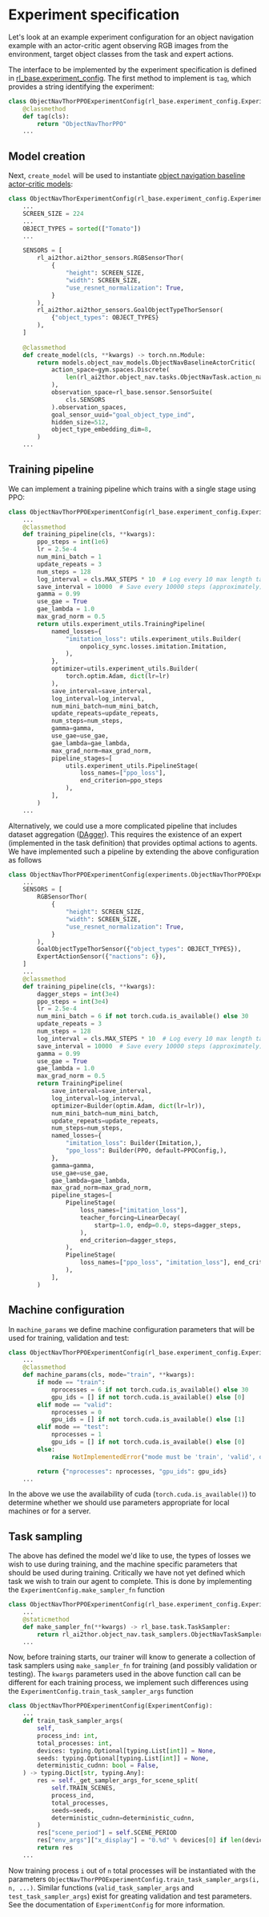 # Experiment specification

Let's look at an example experiment configuration for an object navigation example with an actor-critic agent observing
RGB images from the environment, target object classes from the task and expert actions.

The interface to be implemented by the experiment specification is defined in
[rl_base.experiment_config](/api/rl_base/experiment_config#experimentconfig). The first method to implement is `tag`,
which provides a string identifying the experiment:
```python
class ObjectNavThorPPOExperimentConfig(rl_base.experiment_config.ExperimentConfig):
    @classmethod
    def tag(cls):
        return "ObjectNavThorPPO"
    ...
```

## Model creation

Next, `create_model` will be used to instantiate
[object navigation baseline actor-critic models](/api/models/object_nav_models#ObjectNavBaselineActorCritic):
```python
class ObjectNavThorExperimentConfig(rl_base.experiment_config.ExperimentConfig):
    ...
    SCREEN_SIZE = 224
    ...
    OBJECT_TYPES = sorted(["Tomato"])
    ...

    SENSORS = [
        rl_ai2thor.ai2thor_sensors.RGBSensorThor(
            {
                "height": SCREEN_SIZE,
                "width": SCREEN_SIZE,
                "use_resnet_normalization": True,
            }
        ),
        rl_ai2thor.ai2thor_sensors.GoalObjectTypeThorSensor(
            {"object_types": OBJECT_TYPES}
        ),
    ]
    
    @classmethod
    def create_model(cls, **kwargs) -> torch.nn.Module:
        return models.object_nav_models.ObjectNavBaselineActorCritic(
            action_space=gym.spaces.Discrete(
                len(rl_ai2thor.object_nav.tasks.ObjectNavTask.action_names())
            ),
            observation_space=rl_base.sensor.SensorSuite(
                cls.SENSORS
            ).observation_spaces,
            goal_sensor_uuid="goal_object_type_ind",
            hidden_size=512,
            object_type_embedding_dim=8,
        )
    ...
```

## Training pipeline

We can implement a training pipeline which trains with a single stage using PPO:
```python
class ObjectNavThorPPOExperimentConfig(rl_base.experiment_config.ExperimentConfig):
    ...
    @classmethod
    def training_pipeline(cls, **kwargs):
        ppo_steps = int(1e6)
        lr = 2.5e-4
        num_mini_batch = 1
        update_repeats = 3
        num_steps = 128
        log_interval = cls.MAX_STEPS * 10  # Log every 10 max length tasks
        save_interval = 10000  # Save every 10000 steps (approximately)
        gamma = 0.99
        use_gae = True
        gae_lambda = 1.0
        max_grad_norm = 0.5
        return utils.experiment_utils.TrainingPipeline(
            named_losses={
                "imitation_loss": utils.experiment_utils.Builder(
                    onpolicy_sync.losses.imitation.Imitation,
                ),
            },
            optimizer=utils.experiment_utils.Builder(
                torch.optim.Adam, dict(lr=lr)
            ),
            save_interval=save_interval,
            log_interval=log_interval,
            num_mini_batch=num_mini_batch,
            update_repeats=update_repeats,
            num_steps=num_steps,
            gamma=gamma,
            use_gae=use_gae,
            gae_lambda=gae_lambda,
            max_grad_norm=max_grad_norm,
            pipeline_stages=[
                utils.experiment_utils.PipelineStage(
                    loss_names=["ppo_loss"],
                    end_criterion=ppo_steps
                ),
            ],
        )
    ...
```

Alternatively, we could use a more complicated pipeline that includes dataset aggregation
([DAgger](https://www.cs.cmu.edu/~sross1/publications/Ross-AIStats11-NoRegret.pdf)). This requires the existence of an
expert (implemented in the task definition) that provides optimal actions to agents. We have implemented 
such a pipeline by extending the above configuration as follows

```python
class ObjectNavThorPPOExperimentConfig(experiments.ObjectNavThorPPOExperimentConfig):
    ...
    SENSORS = [
        RGBSensorThor(
            {
                "height": SCREEN_SIZE,
                "width": SCREEN_SIZE,
                "use_resnet_normalization": True,
            }
        ),
        GoalObjectTypeThorSensor({"object_types": OBJECT_TYPES}),
        ExpertActionSensor({"nactions": 6}),
    ]
    ...
    @classmethod
    def training_pipeline(cls, **kwargs):
        dagger_steps = int(3e4)
        ppo_steps = int(3e4)
        lr = 2.5e-4
        num_mini_batch = 6 if not torch.cuda.is_available() else 30
        update_repeats = 3
        num_steps = 128
        log_interval = cls.MAX_STEPS * 10  # Log every 10 max length tasks
        save_interval = 10000  # Save every 10000 steps (approximately)
        gamma = 0.99
        use_gae = True
        gae_lambda = 1.0
        max_grad_norm = 0.5
        return TrainingPipeline(
            save_interval=save_interval,
            log_interval=log_interval,
            optimizer=Builder(optim.Adam, dict(lr=lr)),
            num_mini_batch=num_mini_batch,
            update_repeats=update_repeats,
            num_steps=num_steps,
            named_losses={
                "imitation_loss": Builder(Imitation,),
                "ppo_loss": Builder(PPO, default=PPOConfig,),
            },
            gamma=gamma,
            use_gae=use_gae,
            gae_lambda=gae_lambda,
            max_grad_norm=max_grad_norm,
            pipeline_stages=[
                PipelineStage(
                    loss_names=["imitation_loss"],
                    teacher_forcing=LinearDecay(
                        startp=1.0, endp=0.0, steps=dagger_steps,
                    ),
                    end_criterion=dagger_steps,
                ),
                PipelineStage(
                    loss_names=["ppo_loss", "imitation_loss"], end_criterion=ppo_steps
                ),
            ],
        )
``` 

## Machine configuration

In `machine_params` we define machine configuration parameters that will be used for training, validation and test:
```python
class ObjectNavThorPPOExperimentConfig(rl_base.experiment_config.ExperimentConfig):
    ...
    @classmethod
    def machine_params(cls, mode="train", **kwargs):
        if mode == "train":
            nprocesses = 6 if not torch.cuda.is_available() else 30
            gpu_ids = [] if not torch.cuda.is_available() else [0]
        elif mode == "valid":
            nprocesses = 0
            gpu_ids = [] if not torch.cuda.is_available() else [1]
        elif mode == "test":
            nprocesses = 1
            gpu_ids = [] if not torch.cuda.is_available() else [0]
        else:
            raise NotImplementedError("mode must be 'train', 'valid', or 'test'.")

        return {"nprocesses": nprocesses, "gpu_ids": gpu_ids}
    ...
```
In the above we use the availability of cuda (`torch.cuda.is_available()`) to determine whether
we should use parameters appropriate for local machines or for a server.

## Task sampling

The above has defined the model we'd like to use, the types of losses we wish to use during training,
and the machine specific parameters that should be used during training. Critically we have not yet
defined which task we wish to train our agent to complete. This is done by implementing the 
`ExperimentConfig.make_sampler_fn` function
```python
class ObjectNavThorPPOExperimentConfig(rl_base.experiment_config.ExperimentConfig):
    ...
    @staticmethod
    def make_sampler_fn(**kwargs) -> rl_base.task.TaskSampler:
        return rl_ai2thor.object_nav.task_samplers.ObjectNavTaskSampler(**kwargs)
    ...
```
Now, before training starts, our trainer will know to generate a collection of task
samplers using `make_sampler_fn` for training (and possibly validation or testing).
The `kwargs` parameters used in the above function call can be different for each
training process, we implement such differences using the
`ExperimentConfig.train_task_sampler_args` function
```python
class ObjectNavThorPPOExperimentConfig(ExperimentConfig):
    ...
    def train_task_sampler_args(
        self,
        process_ind: int,
        total_processes: int,
        devices: typing.Optional[typing.List[int]] = None,
        seeds: typing.Optional[typing.List[int]] = None,
        deterministic_cudnn: bool = False,
    ) -> typing.Dict[str, typing.Any]:
        res = self._get_sampler_args_for_scene_split(
            self.TRAIN_SCENES,
            process_ind,
            total_processes,
            seeds=seeds,
            deterministic_cudnn=deterministic_cudnn,
        )
        res["scene_period"] = self.SCENE_PERIOD
        res["env_args"]["x_display"] = "0.%d" % devices[0] if len(devices) > 0 else None
        return res
    ...
```
Now training process `i` out of `n` total processes will be instantiated with the parameters
`ObjectNavThorPPOExperimentConfig.train_task_sampler_args(i, n, ...)`. Similar functions
 (`valid_task_sampler_args` and `test_task_sampler_args`) exist for greating validation
 and test parameters. See the documentation of `ExperimentConfig` for more information.